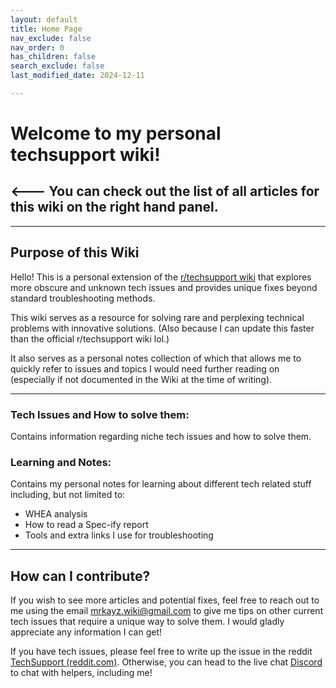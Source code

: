 ```yaml
---
layout: default
title: Home Page
nav_exclude: false
nav_order: 0
has_children: false
search_exclude: false
last_modified_date: 2024-12-11

---
```

# Welcome to my personal techsupport wiki!

## <--- You can check out the list of all articles for this wiki on the right hand panel.
---
## Purpose of this Wiki

Hello! This is a personal extension of the [r/techsupport wiki](https://rtech.support/) that explores more obscure and unknown tech issues and provides unique fixes beyond standard troubleshooting methods.

This wiki serves as a resource for solving rare and perplexing technical problems with innovative solutions. (Also because I can update this faster than the official r/techsupport wiki lol.)

It also serves as a personal notes collection of which that allows me to quickly refer to issues and topics I would need further reading on (especially if not documented in the Wiki at the time of writing).

---
### Tech Issues and How to solve them:
Contains information regarding niche tech issues and how to solve them.

### Learning and Notes:
Contains my personal notes for learning about different tech related stuff including, but not limited to:
- WHEA analysis
- How to read a Spec-ify report
- Tools and extra links I use for troubleshooting

---
## How can I contribute?

If you wish to see more articles and potential fixes, feel free to reach out to me using the email [mrkayz.wiki@gmail.com](mailto:mrkayz.wiki@gmail.com) to give me tips on other current tech issues that require a unique way to solve them. I would gladly appreciate any information I can get!

If you have tech issues, please feel free to write up the issue in the reddit [TechSupport (reddit.com)](https://www.reddit.com/r/techsupport/). Otherwise, you can head to the live chat [Discord](https://discord.com/invite/2EDwzWa) to chat with helpers, including me!